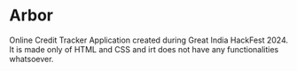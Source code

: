 # Arbor
Online Credit Tracker Application created during Great India HackFest 2024. It is made only of HTML and CSS and irt does not have any functionalities whatsoever. 
